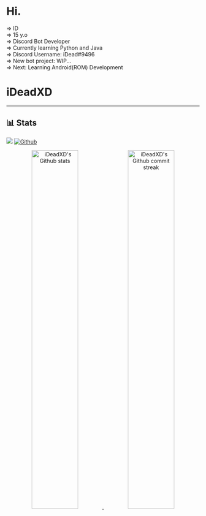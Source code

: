 # Hi.

=> ID <br />
=> 15 y.o <br />
=> Discord Bot Developer <br />
=> Currently learning Python and Java <br />
=> Discord Username: iDead#9496 <br />
=> New bot project: WIP... <br />
=> Next: Learning Android(ROM) Development

# iDeadXD
---
## 📊 Stats
![](https://visitor-badge.laobi.icu/badge?page_id=iDeadXD.iDeadXD)
[![Github](https://img.shields.io/github/followers/iDeadXD?label=Follow&style=social)](https://github.com/Andndre)

<div align="center" style="text-align:center">
    <a href="#">
        <img width="49%" src="https://github-readme-stats.vercel.app/api?username=iDeadXD&show_icons=true&count_private=true&theme=monokai&hide_border=true"
            alt="iDeadXD's Github stats">
    </a>
    <a href="#">
        <img width="49%" src="https://github-readme-streak-stats.herokuapp.com/?user=iDeadXD&theme=monokai&hide_border=true"
            alt="iDeadXD's Github commit streak">
    </a>
<!--     <a href="#">
        <img width="26%" src="https://github-readme-stats.vercel.app/api/top-langs/?username=iDeadXD&theme=monokai&hide_border=true" />
    </a>
    <a href="#">
        <img width="71%" src="https://activity-graph.herokuapp.com/graph?username=iDeadXD&theme=synthwave-84">
    </a> -->
</div>
